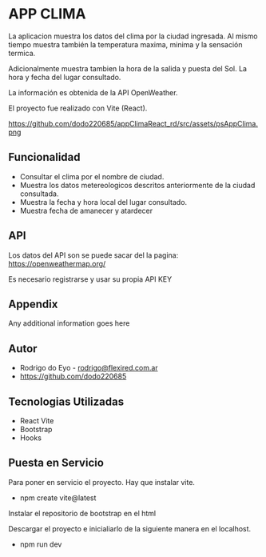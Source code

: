 
# APP CLIMA

La aplicacion muestra los datos del clima por la ciudad ingresada. Al mismo tiempo muestra también la temperatura maxima, minima y la sensación termica.

Adicionalmente muestra tambien la hora de la salida y puesta del Sol. La hora y fecha del lugar consultado.

La información es obtenida de la API OpenWeather.

El proyecto fue realizado con Vite (React).

https://github.com/dodo220685/appClimaReact_rd/src/assets/psAppClima.png




## Funcionalidad

 - Consultar el clima por el nombre de ciudad.
 - Muestra los datos metereologicos descritos anteriormente de la ciudad consultada.
- Muestra la fecha y hora local del lugar consultado.
- Muestra fecha de amanecer y atardecer

## API

Los datos del API son se puede sacar del la pagina:
https://openweathermap.org/

Es necesario registrarse y usar su propia API KEY


## Appendix

Any additional information goes here


## Autor

- Rodrigo do Eyo - rodrigo@flexired.com.ar
- https://github.com/dodo220685

## Tecnologias Utilizadas

- React Vite
- Bootstrap
- Hooks


## Puesta en Servicio

Para poner en servicio el proyecto. Hay que instalar vite.

- npm create vite@latest

Instalar el repositorio de bootstrap en el html

Descargar el proyecto e inicialiarlo de la siguiente manera en el localhost.

- npm run dev
```


